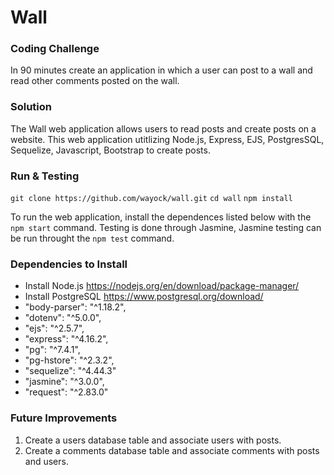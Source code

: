 # Wall


### Coding Challenge
In 90 minutes create an application in which a user can post to a wall and read other comments posted on the wall.

### Solution

The Wall web application allows users to read posts and create posts on a website. This web application 
utitlizing Node.js, Express, EJS, PostgresSQL, Sequelize, Javascript, Bootstrap to create posts. 

### Run & Testing
`git clone https://github.com/wayock/wall.git`
`cd wall`
`npm install`

To run the web application, install the dependences listed below with the `npm start` command.  Testing is done through Jasmine,
Jasmine testing can be run throught the `npm test` command.  


### Dependencies to Install
  - Install Node.js https://nodejs.org/en/download/package-manager/
  - Install PostgreSQL https://www.postgresql.org/download/
  - "body-parser": "^1.18.2",
  - "dotenv": "^5.0.0",
  - "ejs": "^2.5.7",
  - "express": "^4.16.2",
  - "pg": "^7.4.1",
  - "pg-hstore": "^2.3.2",
  - "sequelize": "^4.44.3"
  - "jasmine": "^3.0.0",
  - "request": "^2.83.0"
  
  ### Future Improvements 
  1. Create a users database table and associate users with posts.
  2. Create a comments database table and associate comments with posts and users.
